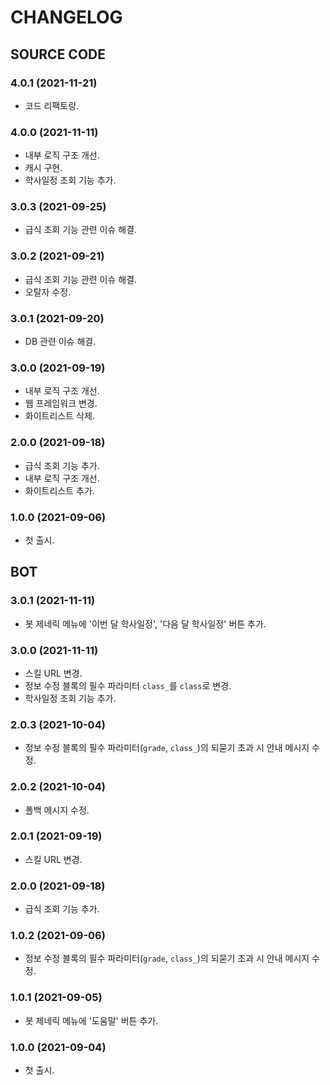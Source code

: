 # CHANGELOG

## SOURCE CODE

### 4.0.1 (2021-11-21)

- 코드 리팩토링.

### 4.0.0 (2021-11-11)

- 내부 로직 구조 개선.
- 캐시 구현.
- 학사일정 조회 기능 추가.

### 3.0.3 (2021-09-25)

- 급식 조회 기능 관련 이슈 해결.

### 3.0.2 (2021-09-21)

- 급식 조회 기능 관련 이슈 해결.
- 오탈자 수정.

### 3.0.1 (2021-09-20)

- DB 관련 이슈 해결.

### 3.0.0 (2021-09-19)

- 내부 로직 구조 개선.
- 웹 프레임워크 변경.
- 화이트리스트 삭제.

### 2.0.0 (2021-09-18)

- 급식 조회 기능 추가.
- 내부 로직 구조 개선.
- 화이트리스트 추가.

### 1.0.0 (2021-09-06)

- 첫 출시.

## BOT

### 3.0.1 (2021-11-11)

- 봇 제네릭 메뉴에 '이번 달 학사일정', '다음 달 학사일정' 버튼 추가.

### 3.0.0 (2021-11-11)

- 스킬 URL 변경.
- 정보 수정 블록의 필수 파라미터 `class_`를 `class`로 변경.
- 학사일정 조회 기능 추가.

### 2.0.3 (2021-10-04)

- 정보 수정 블록의 필수 파라미터(`grade`, `class_`)의 되묻기 초과 시 안내 메시지 수정.

### 2.0.2 (2021-10-04)

- 폴백 메시지 수정.

### 2.0.1 (2021-09-19)

- 스킬 URL 변경.

### 2.0.0 (2021-09-18)

- 급식 조회 기능 추가.

### 1.0.2 (2021-09-06)

- 정보 수정 블록의 필수 파라미터(`grade`, `class_`)의 되묻기 초과 시 안내 메시지 수정.

### 1.0.1 (2021-09-05)

- 봇 제네릭 메뉴에 '도움말' 버튼 추가.

### 1.0.0 (2021-09-04)

- 첫 출시.
